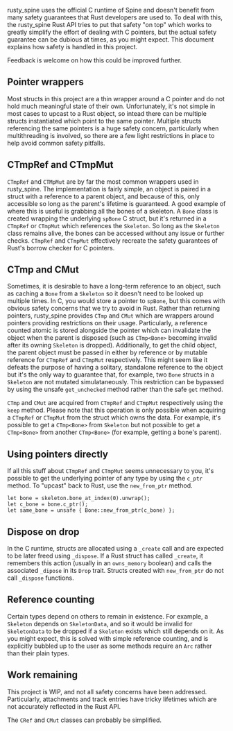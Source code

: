 rusty_spine uses the official C runtime of Spine and doesn't benefit from many safety guarantees that Rust developers are used to. To deal with this, the rusty_spine Rust API tries to put that safety "on top" which works to greatly simplify the effort of dealing with C pointers, but the actual safety guarantee can be dubious at times, as you might expect. This document explains how safety is handled in this project.

Feedback is welcome on how this could be improved further.

## Pointer wrappers

Most structs in this project are a thin wrapper around a C pointer and do not hold much meaningful state of their own. Unfortunately, it's not simple in most cases to upcast to a Rust object, so intead there can be multiple structs instantiated which point to the same pointer. Multiple structs referencing the same pointers is a huge safety concern, particularly when multithreading is involved, so there are a few light restrictions in place to help avoid common safety pitfalls.

## CTmpRef and CTmpMut

`CTmpRef` and `CTMpMut` are by far the most common wrappers used in rusty_spine. The implementation is fairly simple, an object is paired in a struct with a reference to a parent object, and because of this, only accessible so long as the parent's lifetime is guaranteed. A good example of where this is useful is grabbing all the bones of a skeleton. A `Bone` class is created wrapping the underlying `spBone` C struct, but it's returned in a `CTmpRef` or `CTmpMut` which references the `Skeleton`. So long as the `Skeleton` class remains alive, the bones can be accessed without any issue or further checks. `CTmpRef` and `CTmpMut` effectively recreate the safety guarantees of Rust's borrow checker for C pointers.

## CTmp and CMut

Sometimes, it is desirable to have a long-term reference to an object, such as caching a `Bone` from a `Skeleton` so it doesn't need to be looked up multiple times. In C, you would store a pointer to `spBone`, but this comes with obvious safety concerns that we try to avoid in Rust. Rather than returning pointers, rusty_spine provides `CTmp` and `CMut` which are wrappers around pointers providing restrictions on their usage. Particularly, a reference counted atomic is stored alongside the pointer which can invalidate the object when the parent is disposed (such as `CTmp<Bone>` becoming invalid after its owning `Skeleton` is dropped). Additionally, to get the child object, the parent object must be passed in either by reference or by mutable reference for `CTmpRef` and `CTmpMut` respectively. This might seem like it defeats the purpose of having a solitary, standalone reference to the object but it's the only way to guarantee that, for example, two `Bone` structs in a `Skeleton` are not mutated simulataneously. This restriction can be bypassed by using the unsafe `get_unchecked` method rather than the safe `get` method.

`CTmp` and `CMut` are acquired from `CTmpRef` and `CTmpMut` respectively using the `keep` method. Please note that this operation is only possible when acquiring a `CTmpRef` or `CTmpMut` from the struct which owns the data. For example, it's possible to get a `CTmp<Bone>` from `Skeleton` but not possible to get a `CTmp<Bone>` from another `CTmp<Bone>` (for example, getting a bone's parent).

## Using pointers directly

If all this stuff about `CTmpRef` and `CTmpMut` seems unnecessary to you, it's possible to get the underlying pointer of any type by using the `c_ptr` method. To "upcast" back to Rust, use the `new_from_ptr` method.

```
let bone = skeleton.bone_at_index(0).unwrap();
let c_bone = bone.c_ptr();
let same_bone = unsafe { Bone::new_from_ptr(c_bone) };
```

## Dispose on drop

In the C runtime, structs are allocated using a `_create` call and are expected to be later freed using `_dispose`. If a Rust struct has called `_create`, it remembers this action (usually in an `owns_memory` boolean) and calls the associated `_dipose` in its `Drop` trait. Structs created with `new_from_ptr` do not call `_dispose` functions.

## Reference counting

Certain types depend on others to remain in existence. For example, a `Skeleton` depends on `SkeletonData`, and so it would be invalid for `SkeletonData` to be dropped if a `Skeleton` exists which still depends on it. As you might expect, this is solved with simple reference counting, and is explicitly bubbled up to the user as some methods require an `Arc` rather than their plain types.

## Work remaining

This project is WIP, and not all safety concerns have been addressed. Particularly, attachments and track entries have tricky lifetimes which are not accurately reflected in the Rust API.

The `CRef` and `CMut` classes can probably be simplified.